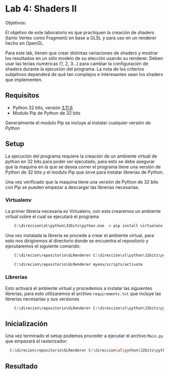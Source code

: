 # Lab 4: Shaders II
Objetivos:

El objetivo de este laboratorio es que practiquen la creación de shaders (tanto Vertex como Fragment) en base a GLSL y para uso en un renderer hecho en OpenGL.

Para este lab, tienen que crear distintas variaciones de shaders y mostrar los resultados en un sólo modelo de su elección usando su renderer. Deben usar las teclas numéricas (1, 2, 3...) para cambiar la configuración de shaders durante la ejecución del programa. La nota de los criterios subjetivos dependerá de qué tan complejos e interesantes sean los shaders que implementen.

## Requisitos
- Python 32 bits, versión [3.11.6](https://www.python.org/ftp/python/3.11.6/python-3.11.6.exe)
- Modulo Pip de Python de 32 bits

Generalmente el modulo Pip se incluye al instalar cualquier versión de Python

## Setup
La ejecución del programa requiere la creación de un ambiente virtual de python en 32 bits para poder ser ejecutado, para esto se debe asegurar que
la maquina en la que se desea correr el programa tiene una versión de Python de 32 bits y el modulo Pip que sirve para instalar librerias de Python.

Una vez verificado que la maquina tiene una versión de Python de 32 bits con Pip se pueden empezar a descargar las librerias necesarias.

### Virtualenv
La primer libreria necesaria es Virtualenv, con esta crearemos un ambiente virtual sobre el cual se ejecutará el programa
```bash
    C:\direccion\al\python\32bits\python.exe -m pip install virtualenv
  ```
Una vez instalada la libreria se procede a crear el ambiente virtual, para esto nos dirigiremos al directorio donde se encuentra el repositorio y ejecutaremos el siguiente comando:
```bash
    C:\direcion\repositorio\GLRenderer C:\direccion\al\python\32bits\python.exe -m virtualenv myenv
  ```
```bash
    C:\direcion\repositorio\GLRenderer myenv/scripts/activate
  ```
### Librerias
Esto activará el ambiente virtual y procedemos a instalar las siguientes librerias, para esto utilizaremos el archivo ```requirements.txt``` que incluye las librerias necesarias y sus versiones
```bash
    C:\direcion\repositorio\GLRenderer C:\direccion\al\python\32bits\python.exe -m pip install -r requirements.txt
  ```

## Inicialización
Una vez terminado el setup podemos proceder a ejecutar el archivo ```Main.py``` que empezará el rasterizador:
  ```bash
    C:\direcion\repositorio\GLRenderer C:\direccion\al\python\32bits\python.exe Main.py
  ```  

## Resultado

